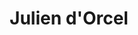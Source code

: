---
title: "Julien d'Orcel"
url: /lorient/julien-dorcel-rue-du-colonel-jean-muller/
shop: Schmuck
---